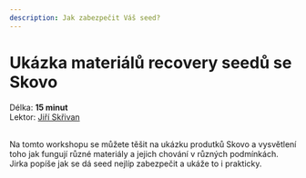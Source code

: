 ```yaml
---
description: Jak zabezpečit Váš seed?
---
```


# Ukázka materiálů recovery seedů se Skovo

Délka: **15 minut**\
Lektor: [Jiří Skřivan](https://ethbrno.gwei.cz/prednasejici#jiri-skrivan-skovo-cz)

\
Na tomto workshopu se můžete těšit na ukázku produtků Skovo a vysvětlení toho jak fungují různé materiály a jejich chování v různých podmínkách. Jirka popíše jak se dá seed nejlíp zabezpečit a ukáže to i prakticky. 
